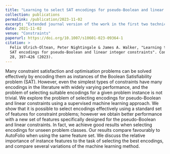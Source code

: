```yaml
---
title: "Learning to select SAT encodings for pseudo-Boolean and linear integer constraints"
collection: publications
permalink: /publication/2023-11-02
excerpt: "Extended journal version of the work in the first two technical chapters of my PhD thesis"
date: 2021-11-02
venue: "Constraints"
paperurl: https://doi.org/10.1007/s10601-023-09364-1
citation: >
  Felix Ulrich-Oltean, Peter Nightingale & James A. Walker, "Learning to select
  SAT encodings for pseudo-Boolean and linear integer constraints". Constraints
  28, 397–426 (2023).
---
```


Many constraint satisfaction and optimisation problems can be solved effectively
by encoding them as instances of the Boolean Satisfiability problem
(SAT). However, even the simplest types of constraints have many encodings in
the literature with widely varying performance, and the problem of selecting
suitable encodings for a given problem instance is not trivial. We explore the
problem of selecting encodings for pseudo-Boolean and linear constraints using a
supervised machine learning approach. We show that it is possible to select
encodings effectively using a standard set of features for constraint problems;
however we obtain better performance with a new set of features specifically
designed for the pseudo-Boolean and linear constraints. In fact, we achieve good
results when selecting encodings for unseen problem classes. Our results compare
favourably to AutoFolio when using the same feature set. We discuss the relative
importance of instance features to the task of selecting the best encodings, and
compare several variations of the machine learning method.
